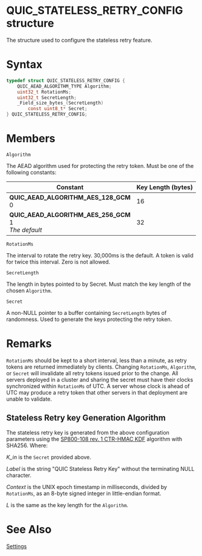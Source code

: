 QUIC_STATELESS_RETRY_CONFIG structure
======

The structure used to configure the stateless retry feature.

# Syntax

```C
typedef struct QUIC_STATELESS_RETRY_CONFIG {
    QUIC_AEAD_ALGORITHM_TYPE Algorithm;
    uint32_t RotationMs;
    uint32_t SecretLength;
    _Field_size_bytes_(SecretLength)
        const uint8_t* Secret;
} QUIC_STATELESS_RETRY_CONFIG;
```

# Members

`Algorithm`

The AEAD algorithm used for protecting the retry token. Must be one of the following constants:

Constant |  Key Length (bytes)
---------|------------
**QUIC_AEAD_ALGORITHM_AES_128_GCM**<br> 0 | 16
**QUIC_AEAD_ALGORITHM_AES_256_GCM**<br>1<br> *The default* | 32

`RotationMs`

The interval to rotate the retry key. 30,000ms is the default. A token is valid for twice this interval. Zero is not allowed.

`SecretLength`

The length in bytes pointed to by Secret. Must match the key length of the chosen `Algorithm`.

`Secret`

A non-NULL pointer to a buffer containing `SecretLength` bytes of randomness. Used to generate the keys protecting the retry token.

# Remarks

`RotationMs` should be kept to a short interval, less than a minute, as retry tokens are returned immediately by clients.
Changing `RotationMs`, `Algorithm`, or `Secret` will invalidate all retry tokens issued prior to the change.
All servers deployed in a cluster and sharing the secret must have their clocks synchronized within `RotationMs` of UTC.
A server whose clock is ahead of UTC may produce a retry token that other servers in that deployment are unable to validate.

## Stateless Retry key Generation Algorithm

The stateless retry key is generated from the above configuration parameters using the [SP800-108 rev. 1 CTR-HMAC KDF](https://csrc.nist.gov/pubs/sp/800/108/r1/upd1/final) algorithm with SHA256.
Where:

*K_in* is the `Secret` provided above.

*Label* is the string "QUIC Stateless Retry Key" without the terminating NULL character.

*Context* is the UNIX epoch timestamp in milliseconds, divided by `RotationMs`, as an 8-byte signed integer in little-endian format.

*L* is the same as the key length for the `Algorithm`.


# See Also

[Settings](../Settings.md)<br>
